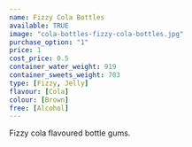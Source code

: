 ```yaml
---
name: Fizzy Cola Bottles
available: TRUE
image: "cola-bottles-fizzy-cola-bottles.jpg"
purchase_option: "1"
price: 1
cost_price: 0.5
container_water_weight: 919
container_sweets_weight: 703
type: [Fizzy, Jelly]
flavour: [Cola]
colour: [Brown]
free: [Alcohol]
---
```

Fizzy cola flavoured bottle gums.
